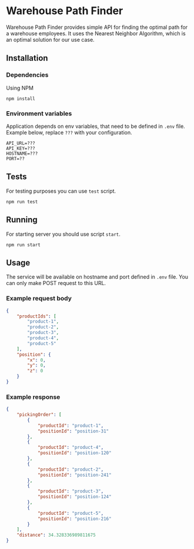 # Warehouse Path Finder

Warehouse Path Finder provides simple API for finding the optimal path for a warehouse employees.
It uses the Nearest Neighbor Algorithm, which is an optimal solution for our use case.

## Installation

### Dependencies

Using NPM
```
npm install
```

### Environment variables
Application depends on env variables, that need to be defined in `.env` file.
Example below, replace `???` with your configuration.
```
API_URL=???
API_KEY=???
HOSTNAME=???
PORT=??
```

## Tests
For testing purposes you can use `test` script.
```
npm run test
```

## Running

For starting server you should use script `start`.
```
npm run start
```

## Usage
The service will be available on hostname and port defined in `.env` file.
You can only make POST request to this URL.

### Example request body
```json
{
    "productIds": [
        "product-1",
        "product-2",
        "product-3",
        "product-4",
        "product-5"
    ],
    "position": {
        "x": 0,
        "y": 0,
        "z": 0
    }
}
```

### Example response
```json
{
    "pickingOrder": [
        {
            "productId": "product-1",
            "positionId": "position-31"
        },
        {
            "productId": "product-4",
            "positionId": "position-120"
        },
        {
            "productId": "product-2",
            "positionId": "position-241"
        },
        {
            "productId": "product-3",
            "positionId": "position-124"
        },
        {
            "productId": "product-5",
            "positionId": "position-216"
        }
    ],
    "distance": 34.328336989811675
}
```